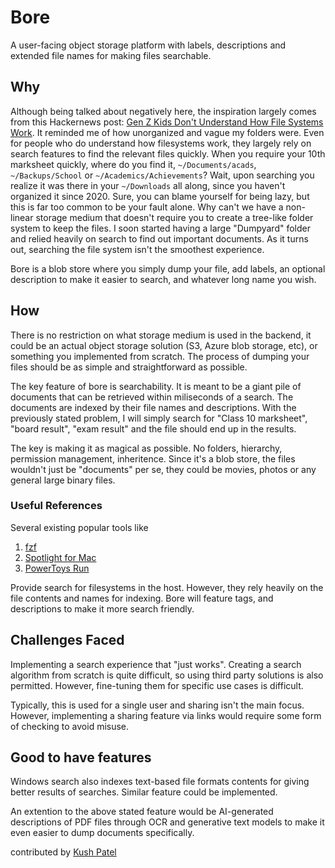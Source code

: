 # Bore

A user-facing object storage platform with labels, descriptions and extended file names for making files searchable.

## Why

Although being talked about negatively here, the inspiration largely comes from this Hackernews post: [	Gen Z Kids Don't Understand How File Systems Work](https://news.ycombinator.com/item?id=30253526).
It reminded me of how unorganized and vague my folders were. Even for people who do understand how filesystems work, they largely rely on search features to find the relevant files quickly.
When you require your 10th marksheet quickly, where do you find it, `~/Documents/acads`, `~/Backups/School` or `~/Academics/Achievements`? Wait, upon searching you realize it was there in your `~/Downloads` all along, since you haven't organized it since 2020. 
Sure, you can blame yourself for being lazy, but this is far too common to be your fault alone. Why can't we have a non-linear storage medium that doesn't require you to create a tree-like folder system to keep the files.
I soon started having a large "Dumpyard" folder and relied heavily on search to find out important documents. As it turns out, searching the file system isn't the smoothest experience.

Bore is a blob store where you simply dump your file, add labels, an optional description to make it easier to search, and whatever long name you wish.

## How 

There is no restriction on what storage medium is used in the backend, it could be an actual object storage solution (S3, Azure blob storage, etc), or something you implemented from scratch.
The process of dumping your files should be as simple and straightforward as possible.

The key feature of bore is searchability. It is meant to be a giant pile of documents that can be retrieved within miliseconds of a search. The documents are indexed by their file names and descriptions.
With the previously stated problem, I will simply search for "Class 10 marksheet", "board result", "exam result" and the file should end up in the results.

The key is making it as magical as possible. No folders, hierarchy, permission management, inheritence. Since it's a blob store, the files wouldn't just be "documents" per se, they could be movies, photos or any general large binary files.

### Useful References

Several existing popular tools like

1. [fzf](https://github.com/junegunn/fzf)
2. [Spotlight for Mac](https://support.apple.com/en-in/guide/mac-help/mchlp1008/mac)
3. [PowerToys Run](https://learn.microsoft.com/en-us/windows/powertoys/run)

Provide search for filesystems in the host. However, they rely heavily on the file contents and names for indexing. Bore will feature tags, and descriptions to make it more search friendly.

## Challenges Faced

Implementing a search experience that "just works". Creating a search algorithm from scratch is quite difficult, so using third party solutions is also permitted. However, fine-tuning them for specific use cases is difficult.

Typically, this is used for a single user and sharing isn't the main focus. However, implementing a sharing feature via links would require some form of checking to avoid misuse.

## Good to have features

Windows search also indexes text-based file formats contents for giving better results of searches. Similar feature could be implemented.

An extention to the above stated feature would be AI-generated descriptions of PDF files through OCR and generative text models to make it even easier to dump documents specifically.

contributed by [Kush Patel](https://github.com/libkush)
